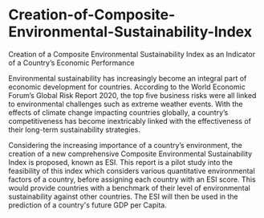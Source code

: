 # Creation-of-Composite-Environmental-Sustainability-Index
Creation of a Composite Environmental Sustainability Index as an Indicator of a Country’s Economic Performance

Environmental sustainability has increasingly become an integral part of economic development for countries. According to the World Economic Forum’s Global Risk Report 2020, the top five business risks were all linked to environmental challenges such as extreme weather events. With the effects of climate change impacting countries globally, a country’s competitiveness has become inextricably linked with the effectiveness of their long-term sustainability strategies.

Considering the increasing importance of a country’s environment, the creation of a new comprehensive Composite Environmental Sustainability Index is proposed, known as ESI. This report is a pilot study into the feasibility of this index which considers various quantitative environmental factors of a country, before assigning each country with an ESI score. This would provide countries with a benchmark of their level of environmental sustainability against other countries. The ESI will then be used in the prediction of a country's future GDP per Capita. 
